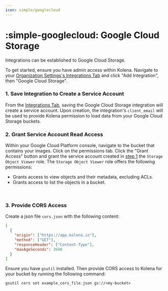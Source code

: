 ```yaml
---
icon: simple/googlecloud
---
```


# :simple-googlecloud: Google Cloud Storage

Integrations can be established to Google Cloud Storage.

To get started, ensure you have admin access within Kolena.
Navigate to your [Organization Settings's Integrations Tab](https://app.kolena.io/redirect/organization?tab=integrations) and click "Add Integration", then "Google Cloud Storage".

### 1. Save Integration to Create a Service Account

From the [Integrations Tab](https://app.kolena.io/redirect/organization?tab=integrations), saving the Google Cloud Storage integration will create a service account.
Upon creation, the integration's `client_email` will be used to provide Kolena permission to load data from your Google Cloud Storage buckets.

### 2. Grant Service Account Read Access

Within your Google Cloud Platform console, navigate to the bucket that contains your images.
Click on the permissions tab.
Click the "Grant Access" button and grant the service account created in [step 1](#1-save-integration-to-create-a-service-account) the `Storage Object Viewer` role.
The `Storage Object Viewer` role offers the following permissions:

- Grants access to view objects and their metadata, excluding ACLs.
- Grants access to list the objects in a bucket.

​ ​

### 3. Provide CORS Access

Create a json file `cors.json` with the following content:

```json
[
  {
    "origin": ["https://app.kolena.io"],
    "method": ["GET"],
    "responseHeader": ["Content-Type"],
    "maxAgeSeconds": 3600
  }
]
```

Ensure you have `gsutil` installed.
Then provide CORS access to Kolena for your bucket by running the following command:

`gsutil cors set example_cors_file.json gs://<my-bucket>`
